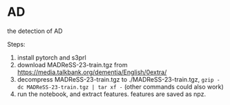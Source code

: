 # AD
the detection of AD

Steps:
1. install pytorch and s3prl
2. download MADReSS-23-train.tgz from https://media.talkbank.org/dementia/English/0extra/
3. decompress MADReSS-23-train.tgz to ./MADReSS-23-train.tgz, `gzip -dc MADReSS-23-train.tgz | tar xf -` (other commands could also work)
4. run the notebook, and extract features. features are saved as npz.
